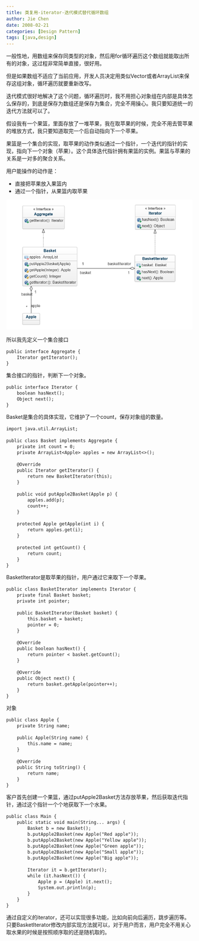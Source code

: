 ```yaml
---
title: 类复用-iterator-迭代模式替代循环数组
author: Jie Chen
date: 2008-02-21
categories: [Design Pattern]
tags: [java,design]
---
```


一般性地，用数组来保存同类型的对象，然后用for循环遍历这个数组就能取出所有的对象，这过程非常简单直接，很好用。

但是如果数组不适应了当前应用，开发人员决定用类似Vector或者ArrayList来保存这组对象，循环遍历就要重新改写。

迭代模式很好地解决了这个问题，循环遍历时，我不用担心对象组在内部是具体怎么保存的，到底是保存为数组还是保存为集合，完全不用操心。我只要知道统一的迭代方法就可以了。

假设我有一个果篮，里面存放了一堆苹果，我在取苹果的时候，完全不用去管苹果的堆放方式，我只要知道取完一个后自动指向下一个苹果。

果篮是一个集合的实现，取苹果的动作类似通过一个指针，一个迭代的指针的实现，指向下一个对象（苹果）。这个具体迭代指针拥有果篮的实例。果篮与苹果的关系是一对多的聚合关系。

用户能操作的动作是：

* 直接把苹果放入果篮内
* 通过一个指针，从果篮内取苹果

![](/assets/res/pattern-iterator-1.png)

所以我先定义一个集合接口

~~~
public interface Aggregate {
    Iterator getIterator();
}
~~~

集合接口的指针，判断下一个对象。

~~~
public interface Iterator {
    boolean hasNext();
    Object next();
}
~~~

Basket是集合的具体实现，它维护了一个count，保存对象组的数量。

~~~
import java.util.ArrayList;

public class Basket implements Aggregate {
    private int count = 0;
    private ArrayList<Apple> apples = new ArrayList<>();

    @Override
    public Iterator getIterator() {
        return new BasketIterator(this);
    }

    public void putApple2Basket(Apple p) {
        apples.add(p);
        count++;
    }

    protected Apple getApple(int i) {
        return apples.get(i);
    }

    protected int getCount() {
        return count;
    }
}
~~~

BasketIterator是取苹果的指针，用户通过它来取下一个苹果。

~~~
public class BasketIterator implements Iterator {
    private final Basket basket;
    private int pointer;

    public BasketIterator(Basket basket) {
        this.basket = basket;
        pointer = 0;
    }

    @Override
    public boolean hasNext() {
        return pointer < basket.getCount();
    }

    @Override
    public Object next() {
        return basket.getApple(pointer++);
    }
}
~~~

对象

~~~
public class Apple {
    private String name;

    public Apple(String name) {
        this.name = name;
    }

    @Override
    public String toString() {
        return name;
    }
}
~~~

客户首先创建一个果篮，通过putApple2Basket方法存放苹果，然后获取迭代指针，通过这个指针一个个地获取下一个水果。

~~~
public class Main {
    public static void main(String... args) {
        Basket b = new Basket();
        b.putApple2Basket(new Apple("Red apple"));
        b.putApple2Basket(new Apple("Yellow apple"));
        b.putApple2Basket(new Apple("Green apple"));
        b.putApple2Basket(new Apple("Small apple"));
        b.putApple2Basket(new Apple("Big apple"));

        Iterator it = b.getIterator();
        while (it.hasNext()) {
            Apple p = (Apple) it.next();
            System.out.println(p);
        }
    }
}
~~~

通过自定义的iterator，还可以实现很多功能，比如向前向后遍历，跳步遍历等。只要BasketIterator修改内部实现方法就可以，对于用户而言，用户完全不用关心取水果的时候是按照顺序取的还是随机取的。